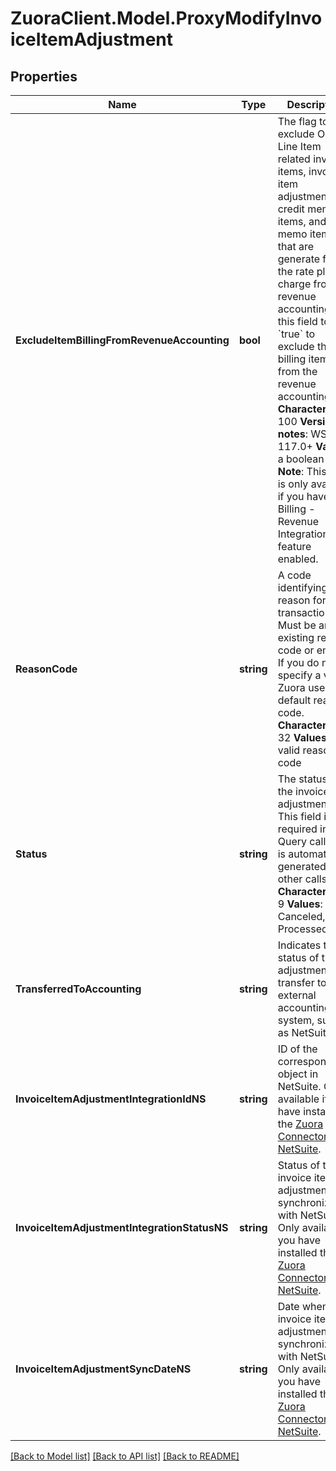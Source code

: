 # ZuoraClient.Model.ProxyModifyInvoiceItemAdjustment

## Properties

Name | Type | Description | Notes
------------ | ------------- | ------------- | -------------
**ExcludeItemBillingFromRevenueAccounting** | **bool** | The flag to exclude Order Line Item related invoice items, invoice item adjustments, credit memo items, and debit memo items that are generate for the rate plan charge from revenue accounting. Set this field to &#x60;true&#x60; to exclude the billing item from the revenue accounting.   **Character limit**: 100     **Version notes**: WSDL 117.0+   **Values**: a boolean value  **Note**: This field is only available if you have the Billing - Revenue Integration feature enabled.  | [optional] [default to false]
**ReasonCode** | **string** |  A code identifying the reason for the transaction. Must be an existing reason code or empty. If you do not specify a value, Zuora uses the default reason code. **Character limit**: 32 **Values**: a valid reason code  | [optional] 
**Status** | **string** |  The status of the invoice item adjustment. This field is required in the Query call, but is automatically generated in other calls. **Character limit**: 9 **Values**: Canceled, Processed  | [optional] 
**TransferredToAccounting** | **string** | Indicates the status of the adjustment&#39;s transfer to an external accounting system, such as NetSuite.  | [optional] 
**InvoiceItemAdjustmentIntegrationIdNS** | **string** | ID of the corresponding object in NetSuite. Only available if you have installed the [Zuora Connector for NetSuite](https://www.zuora.com/connect/app/?appId&#x3D;265).  | [optional] 
**InvoiceItemAdjustmentIntegrationStatusNS** | **string** | Status of the invoice item adjustment&#39;s synchronization with NetSuite. Only available if you have installed the [Zuora Connector for NetSuite](https://www.zuora.com/connect/app/?appId&#x3D;265).  | [optional] 
**InvoiceItemAdjustmentSyncDateNS** | **string** | Date when the invoice item adjustment was synchronized with NetSuite. Only available if you have installed the [Zuora Connector for NetSuite](https://www.zuora.com/connect/app/?appId&#x3D;265).  | [optional] 

[[Back to Model list]](../README.md#documentation-for-models) [[Back to API list]](../README.md#documentation-for-api-endpoints) [[Back to README]](../README.md)

